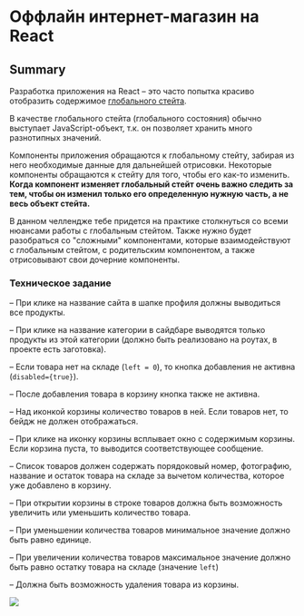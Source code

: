 # Оффлайн интернет-магазин на React

## Summary

Разработка приложения на React – это часто попытка красиво отобразить содержимое [глобального стейта](https://studme.org/379221/informatika/globalnoe_sostoyanie).

В качестве глобального стейта (глобального состояния) обычно выступает JavaScript-объект, т.к. он позволяет хранить много разнотипных значений.

Компоненты приложения обращаются к глобальному стейту, забирая из него необходимые данные для дальнейшей отрисовки. Некоторые компоненты обращаются к стейту для того, чтобы его как-то изменить. **Когда компонент изменяет глобальный стейт очень важно следить за тем, чтобы он изменил только его определенную нужную часть, а не весь объект стейта.**

В данном челлендже тебе придется на практике столкнуться со всеми нюансами работы с глобальным стейтом. Также нужно будет разобраться со "сложными" компонентами, которые взаимодействуют с глобальным стейтом, с родительским компонентом, а также отрисовывают свои дочерние компоненты.


### Техническое задание

– При клике на название сайта в шапке профиля должны выводиться все продукты.

– При клике на название категории в сайдбаре выводятся только продукты из этой категории (должно быть реализовано на роутах, в проекте есть заготовка).

– Если товара нет на складе (`left = 0`), то кнопка добавления не активна (`disabled={true}`).

– После добавления товара в корзину кнопка также не активна.

– Над иконкой корзины количество товаров в ней. Если товаров нет, то бейдж не должен отображаться.

– При клике на иконку корзины всплывает окно с содержимым корзины. Если корзина пуста, то выводится соответствующее сообщение.

– Список товаров должен содержать порядоковый номер, фотографию, название и остаток товара на складе за вычетом количества, которое уже добавлено в корзину.

– При открытии корзины в строке товаров должна быть возможность увеличить или уменьшить количество товара.

– При уменьшении количества товаров минимальное значение должно быть равно единице.

– При увеличении количества товаров максимальное значение должно быть равно остатку товара на складе (значение `left`)

– Должна быть возможность удаления товара из корзины.

![](./demo.gif)
